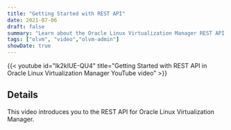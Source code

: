 ```yaml
---
title: "Getting Started with REST API"
date: 2021-07-06
draft: false
summary: "Learn about the Oracle Linux Virtualization Manager REST API."
tags: ["olvm", "video","olvm-admin"]
showDate: true
---
```


{{< youtube id="lk2kIUE-QU4" title="Getting Started with REST API in Oracle Linux Virtualization Manager YouTube video" >}}

## Details

This video introduces you to the REST API for Oracle Linux Virtualization Manager.
